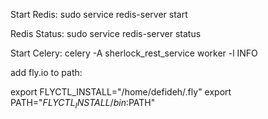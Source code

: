 Start Redis:
sudo service redis-server start

Redis Status:
sudo service redis-server status

Start Celery:
celery -A sherlock_rest_service worker -l INFO


add fly.io to path:

export FLYCTL_INSTALL="/home/defideh/.fly"
  export PATH="$FLYCTL_INSTALL/bin:$PATH"
